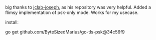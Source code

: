 big thanks to [jclab-joseph](https://github.com/jclab-joseph), as his repository was very helpful. Added a flimsy implementation of psk-only mode. Works for my usecase.

install:

go get github.com/ByteSizedMarius/go-tls-psk@34c56f9
